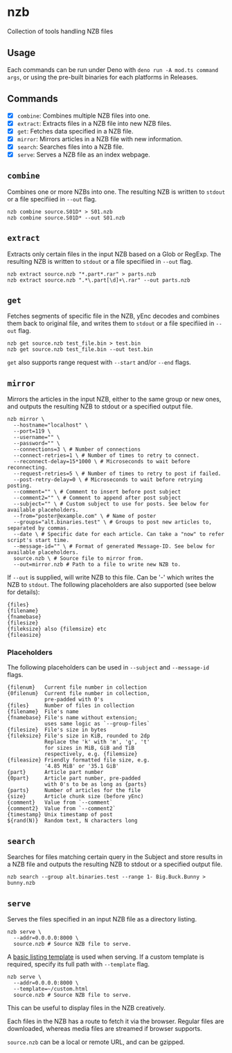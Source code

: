 # nzb

Collection of tools handling NZB files

## Usage

Each commands can be run under Deno with `deno run -A mod.ts command args`, or
using the pre-built binaries for each platforms in Releases.

## Commands

- [x] `combine`: Combines multiple NZB files into one.
- [x] `extract`: Extracts files in a NZB file into new NZB files.
- [x] `get`: Fetches data specified in a NZB file.
- [x] `mirror`: Mirrors articles in a NZB file with new information.
- [x] `search`: Searches files into a NZB file.
- [x] `serve`: Serves a NZB file as an index webpage.

## `combine`

Combines one or more NZBs into one. The resulting NZB is written to `stdout` or
a file specifiied in `--out` flag.

```shell
nzb combine source.S01D* > S01.nzb
nzb combine source.S01D* --out S01.nzb
```

## `extract`

Extracts only certain files in the input NZB based on a Glob or RegExp. The
resulting NZB is written to `stdout` or a file specifiied in `--out` flag.

```shell
nzb extract source.nzb "*.part*.rar" > parts.nzb
nzb extract source.nzb ".*\.part[\d]+\.rar" --out parts.nzb
```

## `get`

Fetches segments of specific file in the NZB, yEnc decodes and combines them
back to original file, and writes them to `stdout` or a file specifiied in
`--out` flag.

```shell
nzb get source.nzb test_file.bin > test.bin
nzb get source.nzb test_file.bin --out test.bin
```

`get` also supports range request with `--start` and/or `--end` flags.

## `mirror`

Mirrors the articles in the input NZB, either to the same group or new ones, and
outputs the resulting NZB to stdout or a specified output file.

```shell
nzb mirror \
  --hostname="localhost" \
  --port=119 \
  --username="" \
  --password="" \
  --connections=3 \ # Number of connections
  --connect-retries=1 \ # Number of times to retry to connect.
  --reconnect-delay=15*1000 \ # Microseconds to wait before reconnecting.
  --request-retries=5 \ # Number of times to retry to post if failed.
  --post-retry-delay=0 \ # Microseconds to wait before retrying posting.
  --comment="" \ # Comment to insert before post subject
  --comment2="" \ # Comment to append after post subject
  --subject="" \ # Custom subject to use for posts. See below for available placeholders.
  --from="poster@example.com" \ # Name of poster
  --groups="alt.binaries.test" \ # Groups to post new articles to, separated by commas.
  --date \ # Specific date for each article. Can take a "now" to refer script's start time.
  --message-id="" \ # Format of generated Message-ID. See below for available placeholders.
  source.nzb \ # Source file to mirror from.
  --out=mirror.nzb # Path to a file to write new NZB to.
```

If `--out` is supplied, will write NZB to this file. Can be '-' which writes the
NZB to `stdout`. The following placeholders are also supported (see below for
details):

```
{files}
{filename}
{fnamebase}
{filesize}
{fileksize} also {filemsize} etc
{fileasize}
```

### Placeholders

The following placeholders can be used in `--subject` and `--message-id` flags.

```
{filenum}   Current file number in collection
{0filenum}  Current file number in collection,
            pre-padded with 0's
{files}     Number of files in collection
{filename}  File's name
{fnamebase} File's name without extension;
            uses same logic as `--group-files`
{filesize}  File's size in bytes
{fileksize} File's size in KiB, rounded to 2dp
            Replace the 'k' with 'm', 'g', 't'
            for sizes in MiB, GiB and TiB
            respectively, e.g. {filemsize}
{fileasize} Friendly formatted file size, e.g.
            '4.85 MiB' or '35.1 GiB'
{part}      Article part number
{0part}     Article part number, pre-padded
            with 0's to be as long as {parts}
{parts}     Number of articles for the file
{size}      Article chunk size (before yEnc)
{comment}   Value from `--comment`
{comment2}  Value from `--comment2`
{timestamp} Unix timestamp of post
${rand(N)}  Random text, N characters long
```

## `search`

Searches for files matching certain query in the Subject and store results in a
NZB file and outputs the resulting NZB to stdout or a specified output file.

```shell
nzb search --group alt.binaries.test --range 1- Big.Buck.Bunny > bunny.nzb
```

## `serve`

Serves the files specified in an input NZB file as a directory listing.

```shell
nzb serve \
  --addr=0.0.0.0:8000 \
  source.nzb # Source NZB file to serve.
```

A [basic listing template](./index.html) is used when serving. If a custom
template is required, specify its full path with `--template` flag.

```shell
nzb serve \
  --addr=0.0.0.0:8000 \
  --template=~/custom.html
  source.nzb # Source NZB file to serve.
```

This can be useful to display files in the NZB creatively.

Each files in the NZB has a route to fetch it via the browser. Regular files are
downloaded, whereas media files are streamed if browser supports.

`source.nzb` can be a local or remote URL, and can be gzipped.
